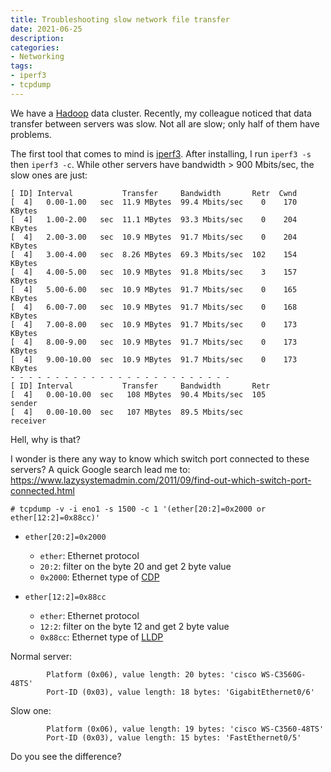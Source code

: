 ```yaml
---
title: Troubleshooting slow network file transfer
date: 2021-06-25
description: 
categories:
- Networking
tags:
- iperf3
- tcpdump
---
```

We have a [Hadoop](https://hadoop.apache.org/) data cluster. Recently, my colleague noticed that data transfer between servers was slow. Not all are slow; only half of them have problems.

The first tool that comes to mind is [iperf3](https://github.com/esnet/iperf). After installing, I run `iperf3 -s` then `iperf3 -c`. While other servers have bandwidth > 900 Mbits/sec, the slow ones are just:

```shell
[ ID] Interval           Transfer     Bandwidth       Retr  Cwnd
[  4]   0.00-1.00   sec  11.9 MBytes  99.4 Mbits/sec    0    170 KBytes
[  4]   1.00-2.00   sec  11.1 MBytes  93.3 Mbits/sec    0    204 KBytes
[  4]   2.00-3.00   sec  10.9 MBytes  91.7 Mbits/sec    0    204 KBytes
[  4]   3.00-4.00   sec  8.26 MBytes  69.3 Mbits/sec  102    154 KBytes
[  4]   4.00-5.00   sec  10.9 MBytes  91.8 Mbits/sec    3    157 KBytes
[  4]   5.00-6.00   sec  10.9 MBytes  91.7 Mbits/sec    0    165 KBytes
[  4]   6.00-7.00   sec  10.9 MBytes  91.7 Mbits/sec    0    168 KBytes
[  4]   7.00-8.00   sec  10.9 MBytes  91.7 Mbits/sec    0    173 KBytes
[  4]   8.00-9.00   sec  10.9 MBytes  91.7 Mbits/sec    0    173 KBytes
[  4]   9.00-10.00  sec  10.9 MBytes  91.7 Mbits/sec    0    173 KBytes
- - - - - - - - - - - - - - - - - - - - - - - - -
[ ID] Interval           Transfer     Bandwidth       Retr
[  4]   0.00-10.00  sec   108 MBytes  90.4 Mbits/sec  105             sender
[  4]   0.00-10.00  sec   107 MBytes  89.5 Mbits/sec                  receiver
```

Hell, why is that?

I wonder is there any way to know which switch port connected to these servers? A quick Google search lead me to: https://www.lazysystemadmin.com/2011/09/find-out-which-switch-port-connected.html

```shell
# tcpdump -v -i eno1 -s 1500 -c 1 '(ether[20:2]=0x2000 or ether[12:2]=0x88cc)'
```

- `ether[20:2]=0x2000`
  - `ether`: Ethernet protocol
  - `20:2`: filter on the byte 20 and get 2 byte value
  - `0x2000`: Ethernet type of [CDP](https://wiki.wireshark.org/CDP)
    
- `ether[12:2]=0x88cc`
    - `ether`: Ethernet protocol
    - `12:2`: filter on the byte 12 and get 2 byte value
    - `0x88cc`: Ethernet type of [LLDP](https://wiki.wireshark.org/LinkLayerDiscoveryProtocol)
  
Normal server:

```shell
        Platform (0x06), value length: 20 bytes: 'cisco WS-C3560G-48TS'
        Port-ID (0x03), value length: 18 bytes: 'GigabitEthernet0/6'
```

Slow one:

```shell
        Platform (0x06), value length: 19 bytes: 'cisco WS-C3560-48TS'
        Port-ID (0x03), value length: 15 bytes: 'FastEthernet0/5'
```

Do you see the difference?